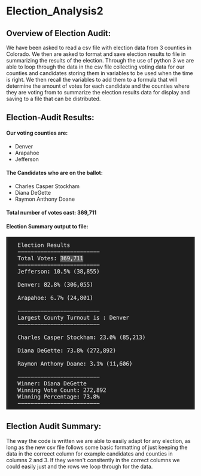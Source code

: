 # Election_Analysis2

## Overview of Election Audit:
We have been asked to read a csv file with election data from 3 counties in Colorado. We then are asked to format and save election results to file in summarizing the results of the election. Through the use of python 3 we are able to loop through the data in the csv file collecting voting data for our counties and candidates storing them in variables to be used when the time is right. We then recall the variables to add them to a formula that will determine the amount of votes for each candidate and the counties where they are voting from to summarize the election results data for display and saving to a file that can be distributed. 


## Election-Audit Results:
#### Our voting counties are:
- Denver
- Arapahoe
- Jefferson

#### The Candidates who are on the ballot:
* Charles Casper Stockham
* Diana DeGette
* Raymon Anthony Doane

#### Total number of votes cast: 369,711

#### Election Summary output to file:
![Summary_Results](https://github.com/austink24/Election_Analysis2/blob/3a70acf2c7595fe902e268364418df0627ad0cc2/Resources/Election_Summary.png)

## Election Audit Summary:
The way the code is written we are able to easily adapt for any election, as long as the new csv file follows some basic formatting of just keeping the data in the correect column for example candidates and counties in columns 2 and 3. If they weren't consitently in the correct columns we could easily just and the rows we loop through for the data. 
